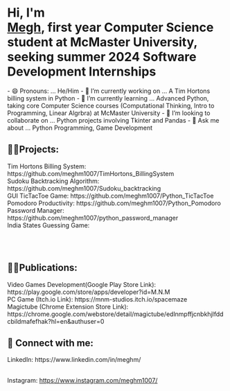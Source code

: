 <h1>Hi, I'm <br/><a href="https://www.linkedin.com/in/meghm/">Megh</a>, first year Computer Science student at McMaster University, seeking summer 2024 Software Development Internships</a></h1>
- 😄 Pronouns: ... He/Him
- 🔭 I’m currently working on ... A Tim Hortons billing system in Python
- 🌱 I’m currently learning ... Advanced Python, taking core Computer Science courses (Computational Thinking, Intro to Programming, Linear Algrbra) at McMaster University
- 👯 I’m looking to collaborate on ... Python projects involving Tkinter and Pandas
- 💬 Ask me about ... Python Programming, Game Development
  
<h2>👨‍💻Projects:</h2>
Tim Hortons Billing System: https://github.com/meghm1007/TimHortons_BillingSystem<br/>
Sudoku Backtracking Algorithm: https://github.com/meghm1007/Sudoku_backtracking<br/>
GUI TicTacToe Game: https://github.com/meghm1007/Python_TicTacToe<br/>
Pomodoro Productivity: https://github.com/meghm1007/Python_Pomodoro <br/>
Password Manager: https://github.com/meghm1007/python_password_manager <br/>
India States Guessing Game: 

 <br/> <br/>
<h2>👨‍💻Publications:</h2>
Video Games Development(Google Play Store Link): https://play.google.com/store/apps/developer?id=M.N.M <br/>
PC Game (Itch.io Link): https://mnm-studios.itch.io/spacemaze <br/>
Magictube (Chrome Extension Store Link): https://chrome.google.com/webstore/detail/magictube/edlnmpffjcnbkhjlfddcbildmafefhak?hl=en&authuser=0



<h2> 🤳 Connect with me:</h2>
LinkedIn: https://www.linkedin.com/in/meghm/
<br/> <br/>

Instagram: https://www.instagram.com/meghm1007/




